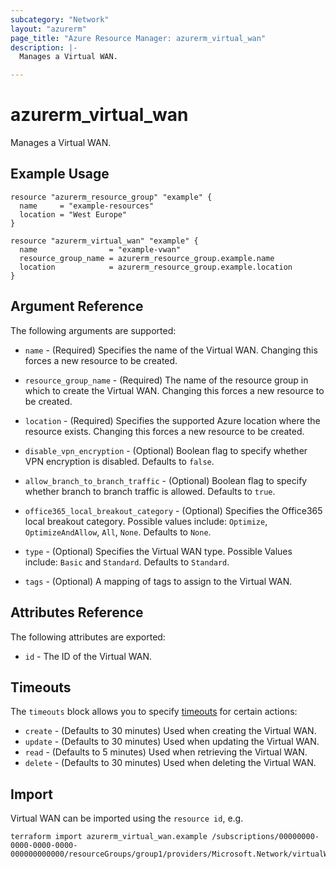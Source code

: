 ```yaml
---
subcategory: "Network"
layout: "azurerm"
page_title: "Azure Resource Manager: azurerm_virtual_wan"
description: |-
  Manages a Virtual WAN.

---
```


# azurerm_virtual_wan

Manages a Virtual WAN.

## Example Usage

```hcl
resource "azurerm_resource_group" "example" {
  name     = "example-resources"
  location = "West Europe"
}

resource "azurerm_virtual_wan" "example" {
  name                = "example-vwan"
  resource_group_name = azurerm_resource_group.example.name
  location            = azurerm_resource_group.example.location
}
```

## Argument Reference

The following arguments are supported:

* `name` - (Required) Specifies the name of the Virtual WAN. Changing this forces a new resource to be created.

* `resource_group_name` - (Required) The name of the resource group in which to create the Virtual WAN. Changing this forces a new resource to be created.

* `location` - (Required) Specifies the supported Azure location where the resource exists. Changing this forces a new resource to be created.

* `disable_vpn_encryption` - (Optional) Boolean flag to specify whether VPN encryption is disabled. Defaults to `false`.

* `allow_branch_to_branch_traffic` - (Optional) Boolean flag to specify whether branch to branch traffic is allowed. Defaults to `true`.

* `office365_local_breakout_category` - (Optional) Specifies the Office365 local breakout category. Possible values include: `Optimize`, `OptimizeAndAllow`, `All`, `None`. Defaults to `None`.

* `type` - (Optional) Specifies the Virtual WAN type. Possible Values include: `Basic` and `Standard`. Defaults to `Standard`.

* `tags` - (Optional) A mapping of tags to assign to the Virtual WAN.

## Attributes Reference

The following attributes are exported:

* `id` - The ID of the Virtual WAN.

## Timeouts

The `timeouts` block allows you to specify [timeouts](https://www.terraform.io/docs/configuration/resources.html#timeouts) for certain actions:

* `create` - (Defaults to 30 minutes) Used when creating the Virtual WAN.
* `update` - (Defaults to 30 minutes) Used when updating the Virtual WAN.
* `read` - (Defaults to 5 minutes) Used when retrieving the Virtual WAN.
* `delete` - (Defaults to 30 minutes) Used when deleting the Virtual WAN.

## Import

Virtual WAN can be imported using the `resource id`, e.g.

```shell
terraform import azurerm_virtual_wan.example /subscriptions/00000000-0000-0000-0000-000000000000/resourceGroups/group1/providers/Microsoft.Network/virtualWans/testvwan
```
